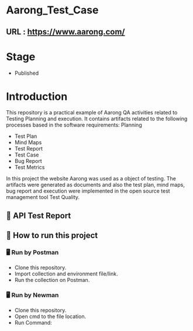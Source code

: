 # Aarong_Test_Case
## URL : https://www.aarong.com/
# Stage
* Published
# Introduction
This repository is a practical example of Aarong QA activities related to Testing Planning and execution. It contains artifacts related to the following processes based in the software requirements:
Planning
* Test Plan
* Mind Maps
* Test Report
* Test Case
* Bug Report
* Test Metrics

In this project the website Aarong was used as a object of testing. The artifacts were generated as documents and also the test plan, mind maps, bug report and execution were implemented in the open source test management tool Test Quality.
## :page_facing_up: API Test Report
## :memo: How to run this project
### 🖥 Run by Postman
* Clone this repository.
* Import collection and environment file/link.
* Run the collection on Postman.
### 🖥 Run by Newman
* Clone this repository.
* Open cmd to the file location.
* Run Command:
